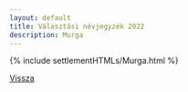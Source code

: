 ```yaml
---
layout: default
title: Választási névjegyzék 2022
description: Murga
---
```


{% include settlementHTMLs/Murga.html %}

[Vissza](./)